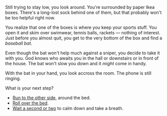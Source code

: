Still trying to stay low, you look around. You're surrounded by paper Ikea boxes. There's a long-lost sock behind one of them, but that probably won't be too helpful right now.

You realize that one of the boxes is where you keep your sports stuff. You open it and skim over swimwear, tennis balls, rackets &mdash; nothing of interest. Just before you almost quit, you get to the very bottom of the box and find a *baseball bat*.

<script>
/* alert("Baseball bat taken.") */
</script> 

Even though the bat won't help much against a sniper, you decide to take it with you. God knows who awaits you in the hall or downstairs or in front of the house. The bat won't slow you down and it *might* come in handy.

With the bat in your hand, you look accross the room. The phone is still ringing.

What is your next step?

* [Run to the other side](RunAroundBed.html), around the bed.
* [Roll over the bed](RollOverBed.html).
* [Wait a second or two](WaitInCorner.html) to calm down and take a breath.